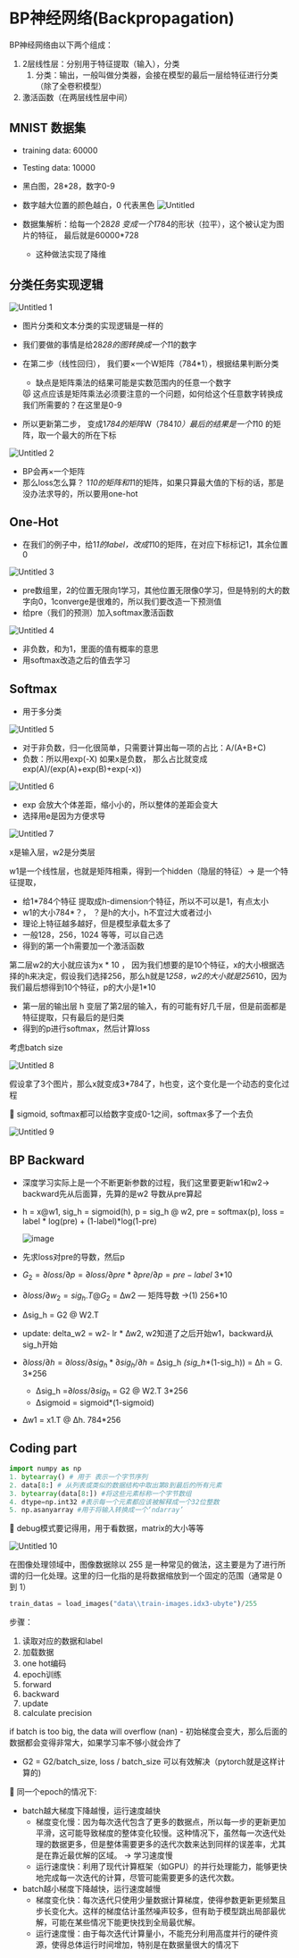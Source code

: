 # BP神经网络(Backpropagation)

BP神经网络由以下两个组成：

1. 2层线性层：分别用于特征提取（输入），分类
    1. 分类：输出，一般叫做分类器，会接在模型的最后一层给特征进行分类（除了全卷积模型）
2. 激活函数（在两层线性层中间）

## MNIST 数据集

- training data: 60000
- Testing data: 10000
- 黑白图，28*28，数字0-9
- 数字越大位置的颜色越白，0 代表黑色
![Untitled](https://github.com/nemuzard/basicNLP/assets/44145324/abc04b8e-0012-4944-82f4-6fc819cf0a78)


- 数据集解析：给每一个28*28 变成一个1*784的形状（拉平），这个被认定为图片的特征， 最后就是60000*728
    - 这种做法实现了降维

## 分类任务实现逻辑

![Untitled 1](https://github.com/nemuzard/basicNLP/assets/44145324/033154dc-0e0c-46de-9b80-9fb9fdeeaee3)


- 图片分类和文本分类的实现逻辑是一样的
- 我们要做的事情是给28*28的图转换成一个1*1的数字
- 在第二步（线性回归）， 我们要×一个W矩阵（784*1），根据结果判断分类
    - 缺点是矩阵乘法的结果可能是实数范围内的任意一个数字
    
    <aside>
    😾 这点应该是矩阵乘法必须要注意的一个问题，如何给这个任意数字转换成我们所需要的？在这里是0-9
    
    </aside>
    
- 所以更新第二步， 变成1*784的矩阵*W（784*10）最后的结果是一个1*10 的矩阵，取一个最大的所在下标

![Untitled 2](https://github.com/nemuzard/basicNLP/assets/44145324/fbf06b93-2562-41f5-b063-d29ad60207f1)

- BP会再×一个矩阵
- 那么loss怎么算？ 1*10的矩阵和1*1的矩阵，如果只算最大值的下标的话，那是没办法求导的，所以要用one-hot

## One-Hot

- 在我们的例子中，给1*1的label，改成1*10的矩阵，在对应下标标记1，其余位置0

![Untitled 3](https://github.com/nemuzard/basicNLP/assets/44145324/fbb454c7-99f8-4fa7-af9e-4e32923fa399)


- pre数组里，2的位置无限向1学习，其他位置无限像0学习，但是特别的大的数字向0，1converge是很难的，所以我们要改造一下预测值
- 给pre（我们的预测）加入softmax激活函数

![Untitled 4](https://github.com/nemuzard/basicNLP/assets/44145324/5706f2d2-0758-4d8c-988c-0e7d7969133f)

- 非负数，和为1，里面的值有概率的意思
- 用softmax改造之后的值去学习

## Softmax

- 用于多分类

![Untitled 5](https://github.com/nemuzard/basicNLP/assets/44145324/0896740f-fd43-4e81-8da3-eec3148b9e6a)


- 对于非负数，归一化很简单，只需要计算出每一项的占比：A/(A+B+C)
- 负数：所以用exp(-X) 如果x是负数， 那么占比就变成exp(A)/(exp(A)+exp(B)+exp(-x))

![Untitled 6](https://github.com/nemuzard/basicNLP/assets/44145324/053090a2-a615-43fd-a77e-68672b1fcd54)


- exp 会放大个体差距，缩小小的，所以整体的差距会变大
- 选择用e是因为方便求导

![Untitled 7](https://github.com/nemuzard/basicNLP/assets/44145324/53939a09-240d-4b92-ad90-d3837be9349d)

x是输入层，w2是分类层

w1是一个线性层，也就是矩阵相乘，得到一个hidden（隐层的特征）→ 是一个特征提取，

- 给1*784个特征 提取成h-dimension个特征，所以不可以是1，有点太小
- w1的大小784*？， ？是h的大小，h不宜过大或者过小
- 理论上特征越多越好，但是模型承载太多了
- 一般128，256，1024 等等，可以自己选
- 得到的第一个h需要加一个激活函数

第二层w2的大小就应该为x * 10 ， 因为我们想要的是10个特征，x的大小根据选择的h来决定，假设我们选择256，那么h就是1*258，w2的大小就是256*10，因为我们最后想得到10个特征，p的大小是1*10

- 第一层的输出层 h 变层了第2层的输入，有的可能有好几千层，但是前面都是特征提取，只有最后的是归类
- 得到的p进行softmax，然后计算loss

考虑batch size

![Untitled 8](https://github.com/nemuzard/basicNLP/assets/44145324/9fc039b9-f52e-46e3-a75d-d9f95f3d3431)


假设拿了3个图片，那么x就变成3*784了，h也变，这个变化是一个动态的变化过程

<aside>
👻 sigmoid, softmax都可以给数字变成0-1之间，softmax多了一个去负
</aside>

![Untitled 9](https://github.com/nemuzard/basicNLP/assets/44145324/5ecdb056-4787-4116-92f0-5ef8de226a21)


## BP Backward

- 深度学习实际上是一个不断更新参数的过程，我们这里要更新w1和w2→ backward先从后面算，先算的是w2 导数从pre算起
- h = x@w1, sig_h = sigmoid(h), p = sig_h @ w2, pre = softmax(p), loss = label * log(pre) + (1-label)*log(1-pre)
    
   ![image](https://github.com/nemuzard/basicNLP/assets/44145324/e2a99c2b-5c09-4127-b795-be6d5d5a024f)

    
- 先求loss对pre的导数，然后p
- $G_2 = \partial loss/\partial p = \partial loss/\partial pre * \partial pre/\partial p = pre - label$ 3*10
- $\partial loss/\partial w_2 = sig_h.T @ G_2$ = ∆w2 — 矩阵导数 →(1) 256*10
- ∆sig_h =  G2 @ W2.T
- update: delta_w2 = w2- lr * ∆w2, w2知道了之后开始w1，backward从sig_h开始
- $\partial loss/\partial h = \partial loss/\partial sig_h * \partial sig_h/\partial h$ = ∆sig_h *(sig_h**(1-sig_h)) = ∆h = G.    3*256
    - ∆sig_h =$\partial loss/\partial sig_h$   = G2 @ W2.T    3*256
    - ∆sigmoid =  sigmoid*(1-sigmoid)
- ∆w1 = x1.T @ ∆h.     784*256

## Coding part

```python
import numpy as np
1. bytearray() # 用于 表示一个字节序列
2. data[8:] # 从列表或类似的数据结构中取出第8到最后的所有元素
3. bytearray(data[8:]) #将这些元素标称一个字节数组
4. dtype=np.int32 #表示每一个元素都应该被解释成一个32位整数
5. np.asanyarray #用于将输入转换成一个‘ndarray’
```

<aside>
📌 debug模式要记得用，用于看数据，matrix的大小等等

</aside>

![Untitled 10](https://github.com/nemuzard/basicNLP/assets/44145324/aa91aef1-418d-450f-9e43-0883a249f931)


在图像处理领域中，图像数据除以 255 是一种常见的做法，这主要是为了进行所谓的归一化处理。这里的归一化指的是将数据缩放到一个固定的范围（通常是 0 到 1）

```python
train_datas = load_images("data\\train-images.idx3-ubyte")/255
```

步骤：

1. 读取对应的数据和label
2. 加载数据
3. one hot编码
4. epoch训练
5. forward
6. backward
7. update 
8. calculate precision 

if batch is too big, the data will overflow (nan) - 初始梯度会变大，那么后面的数据都会变得非常大，如果学习率不够小就会炸了

- G2 = G2/batch_size, loss / batch_size 可以有效解决（pytorch就是这样计算的)

<aside>
📌 同一个epoch的情况下:

</aside>

- batch越大梯度下降越慢，运行速度越快
    - 梯度变化慢：因为每次迭代包含了更多的数据点，所以每一步的更新更加平滑，这可能导致梯度的整体变化较慢。这种情况下，虽然每一次迭代处理的数据更多，但是整体需要更多的迭代次数来达到同样的误差率，尤其是在靠近最优解的区域。 → 学习速度慢
    - 运行速度快：利用了现代计算框架（如GPU）的并行处理能力，能够更快地完成每一次迭代的计算，尽管可能需要更多的迭代次数。
- batch越小梯度下降越快，运行速度越慢
    - 梯度变化快：每次迭代只使用少量数据计算梯度，使得参数更新更频繁且步长变化大。这样的梯度估计虽然噪声较多，但有助于模型跳出局部最优解，可能在某些情况下能更快找到全局最优解。
    - 运行速度慢：由于每次迭代计算量小，不能充分利用高度并行的硬件资源，使得总体运行时间增加，特别是在数据量很大的情况下
